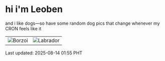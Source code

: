 # hi i'm Leoben

and i like dogs—so have some random dog pics that change whenever my CRON feels like it

|  |  |
|--------|----------|
| ![Borzoi](https://random-dog-vercel.vercel.app/api/random-borzoi?v=1755107744) | ![Labrador](https://random-dog-vercel.vercel.app/api/random-labrador?v=1755107744) |

Last updated: 2025-08-14 01:55 PHT
